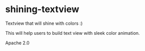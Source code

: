 # shining-textview
Textview that will shine with colors :)

This will help users to build text view with sleek color animation.


Apache 2.0
